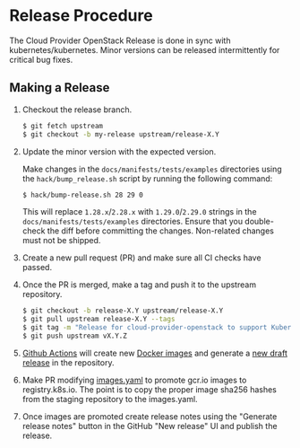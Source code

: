 # Release Procedure

The Cloud Provider OpenStack Release is done in sync with
kubernetes/kubernetes. Minor versions can be released intermittently for
critical bug fixes.

## Making a Release

1. Checkout the release branch.

    ```bash
    $ git fetch upstream
    $ git checkout -b my-release upstream/release-X.Y
    ```

2. Update the minor version with the expected version.

    Make changes in the `docs/manifests/tests/examples` directories using the
    `hack/bump_release.sh` script by running the following command:

    ```bash
    $ hack/bump-release.sh 28 29 0
    ```

    This will replace `1.28.x`/`2.28.x` with `1.29.0`/`2.29.0` strings in the
    `docs/manifests/tests/examples` directories. Ensure that you double-check the
    diff before committing the changes. Non-related changes must not be shipped.

3. Create a new pull request (PR) and make sure all CI checks have passed.

4. Once the PR is merged, make a tag and push it to the upstream repository.

    ```bash
    $ git checkout -b release-X.Y upstream/release-X.Y
    $ git pull upstream release-X.Y --tags
    $ git tag -m "Release for cloud-provider-openstack to support Kubernetes release x" vX.Y.Z
    $ git push upstream vX.Y.Z
    ```

5. [Github Actions](https://github.com/kubernetes/cloud-provider-openstack/actions/workflows/release-cpo.yaml) will create new [Docker images](https://console.cloud.google.com/gcr/images/k8s-staging-provider-os) and generate a [new draft release](https://github.com/kubernetes/cloud-provider-openstack/releases) in the repository.

6. Make PR modifying [images.yaml](https://github.com/kubernetes/k8s.io/blob/main/registry.k8s.io/images/k8s-staging-provider-os/images.yaml) to promote gcr.io images to registry.k8s.io. The point is to copy the proper image sha256 hashes from the staging repository to the images.yaml.

7. Once images are promoted create release notes using the "Generate release notes" button in the GitHub "New release" UI and publish the release.
